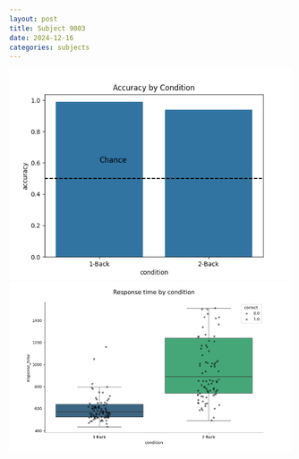 ```yaml
---
layout: post
title: Subject 9003
date: 2024-12-16
categories: subjects
---
```


![](data/9003/run-7/9003_ATS_acc.png)
![](data/9003/run-7/9003_ATS_rt.png)
